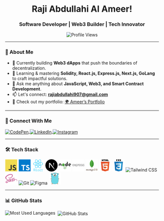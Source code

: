 <h1 align="center">Raji Abdullahi Al Ameer!</h1>
<h3 align="center">Software Developer | Web3 Builder | Tech Innovator</h3>

<p align="center">
  <img src="https://komarev.com/ghpvc/?username=ameer017&label=Profile%20views&color=0e75b6&style=flat" alt="Profile Views" />
</p>

---

### 🌟 About Me  
- 🔭 Currently building **Web3 dApps** that push the boundaries of decentralization.  
- 🌱 Learning & mastering **Solidity, React.js, Express.js, Next.js, GoLang** to craft impactful solutions.  
- 💬 Ask me anything about **JavaScript, Web3, and Smart Contract Development**.  
- 📫 Let's connect: **rajiabdullahi907@gmail.com**  
- 📄 Check out my portfolio: [🌍 Ameer’s Portfolio](https://ameer-portfolio-website.vercel.app/)  

---

### 🔗 Connect With Me  

<p align="left">
  <a href="https://codepen.io/abdullahi-l-ameer" target="_blank">
    <img align="center" src="https://raw.githubusercontent.com/rahuldkjain/github-profile-readme-generator/master/src/images/icons/Social/codepen.svg" alt="CodePen" height="30" width="40"/>
  </a>
  <a href="https://www.linkedin.com/in/raji-abdullahi-a-4598b42a5/" target="_blank">
    <img align="center" src="https://raw.githubusercontent.com/rahuldkjain/github-profile-readme-generator/master/src/images/icons/Social/linked-in-alt.svg" alt="LinkedIn" height="30" width="40"/>
  </a>
  <a href="https://www.instagram.com/a.rajiabdullahi/" target="_blank">
    <img align="center" src="https://raw.githubusercontent.com/rahuldkjain/github-profile-readme-generator/master/src/images/icons/Social/instagram.svg" alt="Instagram" height="30" width="40"/>
  </a>
</p>


---

### 🛠️ Tech Stack  
<p align="left">  
  <img src="https://raw.githubusercontent.com/devicons/devicon/master/icons/javascript/javascript-original.svg" alt="JavaScript" width="40" height="40"/> 
  <img src="https://raw.githubusercontent.com/devicons/devicon/master/icons/typescript/typescript-original.svg" alt="TypeScript" width="40" height="40"/>  
  <img src="https://raw.githubusercontent.com/devicons/devicon/master/icons/react/react-original-wordmark.svg" alt="React" width="40" height="40"/> 
  <img src="https://raw.githubusercontent.com/devicons/devicon/master/icons/nextjs/nextjs-original.svg" alt="Next.js" width="40" height="40"/> 
  <img src="https://raw.githubusercontent.com/devicons/devicon/master/icons/nodejs/nodejs-original-wordmark.svg" alt="Node.js" width="40" height="40"/> 
  <img src="https://raw.githubusercontent.com/devicons/devicon/master/icons/express/express-original-wordmark.svg" alt="Express.js" width="40" height="40"/> 
  <img src="https://raw.githubusercontent.com/devicons/devicon/master/icons/mongodb/mongodb-original-wordmark.svg" alt="MongoDB" width="40" height="40"/> 
  <img src="https://raw.githubusercontent.com/devicons/devicon/master/icons/html5/html5-original-wordmark.svg" alt="HTML5" width="40" height="40"/> 
  <img src="https://raw.githubusercontent.com/devicons/devicon/master/icons/css3/css3-original-wordmark.svg" alt="CSS3" width="40" height="40"/> 
  <img src="https://www.vectorlogo.zone/logos/tailwindcss/tailwindcss-icon.svg" alt="Tailwind CSS" width="40" height="40"/> 
  <img src="https://raw.githubusercontent.com/devicons/devicon/master/icons/sass/sass-original.svg" alt="Sass" width="40" height="40"/> 
  <img src="https://www.vectorlogo.zone/logos/git-scm/git-scm-icon.svg" alt="Git" width="40" height="40"/> 
  <img src="https://www.vectorlogo.zone/logos/figma/figma-icon.svg" alt="Figma" width="40" height="40"/> 
  <img src="https://raw.githubusercontent.com/devicons/devicon/master/icons/go/go-original.svg" alt="Golang" width="40" height="40"/> 
</p>

---

### 📊 GitHub Stats  
<p>
  <img align="left" src="https://github-readme-stats.vercel.app/api/top-langs?username=ameer017&show_icons=true&locale=en&layout=compact" alt="Most Used Languages" />
</p>

<p>&nbsp;
  <img align="center" src="https://github-readme-stats.vercel.app/api?username=ameer017&show_icons=true&locale=en" alt="GitHub Stats" />
</p>
